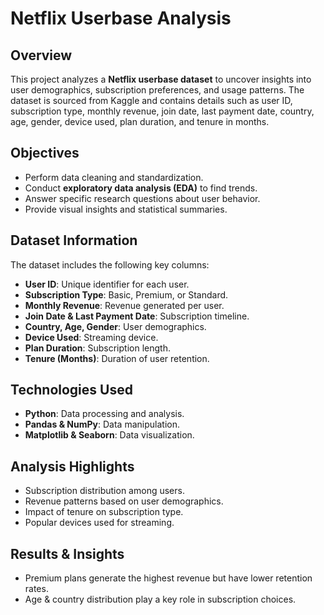 # Netflix Userbase Analysis

## Overview
This project analyzes a **Netflix userbase dataset** to uncover insights into user demographics, subscription preferences, and usage patterns. The dataset is sourced from Kaggle and contains details such as user ID, subscription type, monthly revenue, join date, last payment date, country, age, gender, device used, plan duration, and tenure in months.

## Objectives
- Perform data cleaning and standardization.
- Conduct **exploratory data analysis (EDA)** to find trends.
- Answer specific research questions about user behavior.
- Provide visual insights and statistical summaries.

## Dataset Information
The dataset includes the following key columns:
- **User ID**: Unique identifier for each user.
- **Subscription Type**: Basic, Premium, or Standard.
- **Monthly Revenue**: Revenue generated per user.
- **Join Date & Last Payment Date**: Subscription timeline.
- **Country, Age, Gender**: User demographics.
- **Device Used**: Streaming device.
- **Plan Duration**: Subscription length.
- **Tenure (Months)**: Duration of user retention.

## Technologies Used
- **Python**: Data processing and analysis.
- **Pandas & NumPy**: Data manipulation.
- **Matplotlib & Seaborn**: Data visualization.

## Analysis Highlights
- Subscription distribution among users.
- Revenue patterns based on user demographics.
- Impact of tenure on subscription type.
- Popular devices used for streaming.
## Results & Insights
- Premium plans generate the highest revenue but have lower retention rates.
- Age & country distribution play a key role in subscription choices.
  




